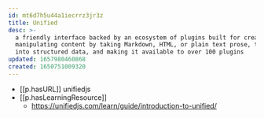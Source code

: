 ```yaml
---
id: mt6d7h5u44a1iecrrz3jr3z
title: Unified
desc: >-
  a friendly interface backed by an ecosystem of plugins built for creating and
  manipulating content by taking Markdown, HTML, or plain text prose, turning it
  into structured data, and making it available to over 100 plugins
updated: 1657980460868
created: 1650751009320
---
```



- [[p.hasURL]] unifiedjs
- [[p.hasLearningResource]]
  - https://unifiedjs.com/learn/guide/introduction-to-unified/